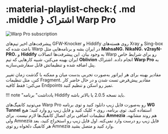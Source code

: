 # :material-playlist-check:{ .md .middle } اشتراک Warp Pro

![Warp Pro subscription](../images/warp-pro-sub.jpg)

پیشرفت‌های اخیر تیم‌های GFW-Knocker و Hiddify روی هسته‌های Xray و Sing-box باعث شده که Warp در ایران بشه و برنامه‌هایی مثل **MahsaNG**، **NikaNG**، **v2rayN-PRO**، و **Hiddify** به وجود بیان. این پیشرفت‌ها اتصالات Warp رو برای شرایط خاص ایران بهینه می‌کنن، شبیه کارهایی که تیم **Oblivion** انجام داده. اشتراک **Warp Pro** به پنل اضافه شده و تنظیماتش قابل سفارشی‌سازیه.

مقادیر بهینه برای هر اپراتور به‌صورت تجربی بدست میان و ممکنه با گذشت زمان تغییر کنن، مثل تنظیمات Fragment. مقادیر پیش‌فرض تست شدن و در حال حاضر کار می‌کنن؛ فقط کافیه Endpoints تمیز رو اسکن و تنظیم کنید.

!!! note "یادداشت"
    برنامه Hiddify باید نسخه 2.0.5 یا بالاتر باشه.

می‌تونید کانفیگ‌های Warp Pro رو به‌صورت فایل زیپ دانلود کنید و توی برنامه **WG Tunnel** استفاده کنید. توی برنامه، روی `+` کلیک کنید و فایل زیپ رو وارد کنید؛ هیچ تنظیمات اضافی برای اتصال کانفیگ‌ها لازم نیست. برای **Amnezia** هم روند مشابهه، ولی Amnezia فایل زیپ رو درست وارد نمی‌کنه. اول فایل زیپ رو استخراج کنید، بعد هر کانفیگ دلخواه رو توی Amnezia وارد کنید و متصل بشید.
